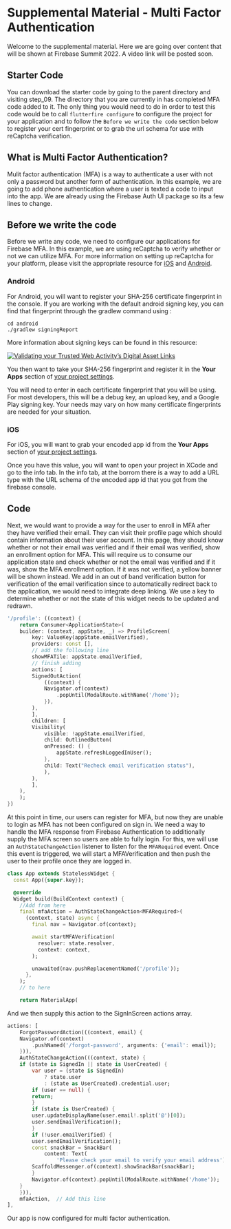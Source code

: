 # Supplemental Material - Multi Factor Authentication

Welcome to the supplemental material. Here we are going over content that will be shown at Firebase Summit 2022. A video link will be posted soon.

## Starter Code
You can download the starter code by going to the parent directory and visiting step_09. The directory that you are currently in has completed MFA code added to it. The only thing you would need to do in order to test this code would be to call `flutterfire configure` to configure the project for your application and to follow the `Before we write the code` section below to register your cert fingerprint or to grab the url schema for use with reCaptcha verification.

## What is Multi Factor Authentication?
Mulit factor authentication (MFA) is a way to authenticate a user with not only a password but another form of authentication. In this example, we are going to add phone authentication where a user is texted a code to input into the app. We are already using the Firebase Auth UI package so its a few lines to change.

## Before we write the code

Before we write any code, we need to configure our applications for Firebase MFA. In this example, we are using reCaptcha to verify whether or not we can utilize MFA. For more information on setting up reCaptcha for your platform, please visit the appropriate resource for [iOS](https://firebase.google.com/docs/auth/ios/multi-factor) and [Android](https://firebase.google.com/docs/auth/android/multi-factor#before_you_begin).

### Android

For Android, you will want to register your SHA-256 certificate fingerprint in the console. If you are working with the default android signing key, you can find that fingerprint through the gradlew command using :

```shell
cd android
./gradlew signingReport
```

More information about signing keys can be found in this resource:

[![Validating your Trusted Web Activity’s Digital Asset Links](https://img.youtube.com/vi/3bAQPnxLd4c/hq720.jpg)](https://youtu.be/3bAQPnxLd4c?t=101)

You then want to take your SHA-256 fingerprint and register it in the **Your Apps** section of [your project settings](https://firebase.corp.google.com/project/_/settings/general).

You will need to enter in each certificate fingerprint that you will be using. For most developers, this will be a debug key, an upload key, and a Google Play signing key. Your needs may vary on how many certificate fingerprints are needed for your situation.

### iOS

For iOS, you will want to grab your encoded app id from the **Your Apps** section of [your project settings](https://firebase.corp.google.com/project/_/settings/general).

Once you have this value, you will want to open your project in XCode and go to the info tab. In the info tab, at the borrom there is a way to add a URL type with the URL schema of the encoded app id that you got from the firebase console.

## Code

Next, we would want to provide a way for the user to enroll in MFA after they have verified their email. They can visit their profile page which should contain information about their user account. In this page, they should know whether or not their email was verified and if their email was verified, show an enrollment option for MFA. This will require us to consume our application state and check whether or not the email was verified and if it was, show the MFA enrollment option. If it was not verified, a yellow banner will be shown instead. We add in an out of band verification button for verification of the email verification since to automatically redirect back to the application, we would need to integrate deep linking. We use a key to determine whether or not the state of this widget needs to be updated and redrawn.

```dart
'/profile': ((context) {
    return Consumer<ApplicationState>(
    builder: (context, appState, _) => ProfileScreen(
        key: ValueKey(appState.emailVerified),
        providers: const [],
        // add the following line
        showMFATile: appState.emailVerified,
        // finish adding
        actions: [
        SignedOutAction(
            ((context) {
            Navigator.of(context)
                .popUntil(ModalRoute.withName('/home'));
            }),
        ),
        ],
        children: [
        Visibility(
            visible: !appState.emailVerified,
            child: OutlinedButton(
            onPressed: () {
                appState.refreshLoggedInUser();
            },
            child: Text("Recheck email verification status"),
            ),
        ),
        ],
    ),
    );
})
```

At this point in time, our users can register for MFA, but now they are unable to login as MFA has not been configured on sign in. We need a way to handle the MFA response from Firebase Authentication to additionally supply the MFA screen so users are able to fully login. For this, we will use an `AuthStateChangeAction` listener to listen for the `MFARequired` event. Once this event is triggered, we will start a MFAVerification and then push the user to their profile once they are logged in.

```dart
class App extends StatelessWidget {
  const App({super.key});

  @override
  Widget build(BuildContext context) {
    //Add from here
    final mfaAction = AuthStateChangeAction<MFARequired>(
      (context, state) async {
        final nav = Navigator.of(context);

        await startMFAVerification(
          resolver: state.resolver,
          context: context,
        );

        unawaited(nav.pushReplacementNamed('/profile'));
      },
    );
    // to here

    return MaterialApp(
```

And we then supply this action to the SignInScreen actions array.

```dart
actions: [
    ForgotPasswordAction(((context, email) {
    Navigator.of(context)
        .pushNamed('/forgot-password', arguments: {'email': email});
    })),
    AuthStateChangeAction(((context, state) {
    if (state is SignedIn || state is UserCreated) {
        var user = (state is SignedIn)
            ? state.user
            : (state as UserCreated).credential.user;
        if (user == null) {
        return;
        }
        if (state is UserCreated) {
        user.updateDisplayName(user.email!.split('@')[0]);
        user.sendEmailVerification();
        }
        if (!user.emailVerified) {
        user.sendEmailVerification();
        const snackBar = SnackBar(
            content: Text(
                'Please check your email to verify your email address'));
        ScaffoldMessenger.of(context).showSnackBar(snackBar);
        }
        Navigator.of(context).popUntil(ModalRoute.withName('/home'));
    }
    })),
    mfaAction,  // Add this line
],
```

Our app is now configured for multi factor authentication.